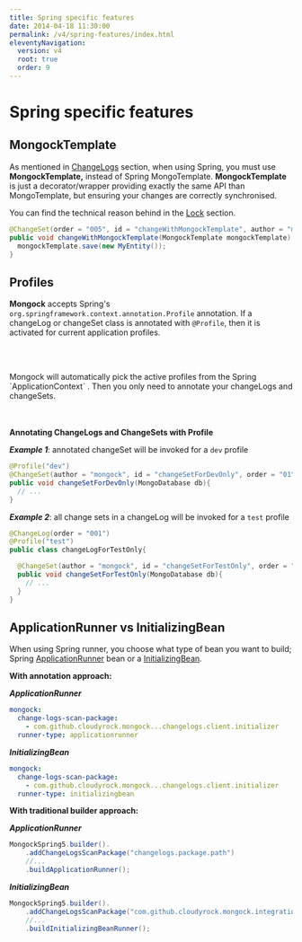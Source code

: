 ```yaml
---
title: Spring specific features
date: 2014-04-18 11:30:00 
permalink: /v4/spring-features/index.html
eleventyNavigation:
  version: v4
  root: true
  order: 9
---
```


# Spring specific features

## MongockTemplate

As mentioned in  [ChangeLogs](/v4/changelogs) section, when using Spring, you must use **MongockTemplate,** instead of Spring MongoTemplate. **MongockTemplate** is just a decorator/wrapper providing exactly the same API than MongoTemplate, but ensuring your changes are correctly synchronised. 

You can find the technical reason behind in the [Lock](/v4/lock) section. 

```java
@ChangeSet(order = "005", id = "changeWithMongockTemplate", author = "mongock")
public void changeWithMongockTemplate(MongockTemplate mongockTemplate) {
  mongockTemplate.save(new MyEntity());
}
```

## Profiles

**Mongock** accepts Spring's `org.springframework.context.annotation.Profile` annotation. If a changeLog or changeSet class is annotated with `@Profile`, then it is activated for current application profiles.

<br><br>
<div class="success">
Mongock will automatically pick the active profiles from the Spring `ApplicationContext` . Then you only need to annotate your changeLogs and changeSets.
</div>
<br><br>

**Annotating ChangeLogs and ChangeSets with Profile**

_**Example 1**_: annotated changeSet will be invoked for a `dev` profile

```java
@Profile("dev")
@ChangeSet(author = "mongock", id = "changeSetForDevOnly", order = "01")
public void changeSetForDevOnly(MongoDatabase db){
  // ...
}
```

_**Example 2**_: all change sets in a changeLog will be invoked for a `test` profile

```java
@ChangeLog(order = "001")
@Profile("test")
public class changeLogForTestOnly{

  @ChangeSet(author = "mongock", id = "changeSetForTestOnly", order = "01")
  public void changeSetForTestOnly(MongoDatabase db){
    // ...
  } 
}
```

## ApplicationRunner vs InitializingBean

When using Spring runner, you choose what type of bean you want to build; Spring [ApplicationRunner](https://docs.spring.io/spring-boot/docs/current/api/org/springframework/boot/ApplicationRunner.html) bean or a [InitializingBean](https://docs.spring.io/spring-framework/docs/current/javadoc-api/org/springframework/beans/factory/InitializingBean.html). 

**With annotation approach:**

***ApplicationRunner***
```yaml
mongock:
  change-logs-scan-package:
    - com.github.cloudyrock.mongock...changelogs.client.initializer
  runner-type: applicationrunner
```


***InitializingBean***
```yaml
mongock:
  change-logs-scan-package:
    - com.github.cloudyrock.mongock...changelogs.client.initializer
  runner-type: initializingbean
```



**With traditional builder approach:**

***ApplicationRunner***
```java
MongockSpring5.builder().
    .addChangeLogsScanPackage("changelogs.package.path")
    //...
    .buildApplicationRunner();
```


***InitializingBean***
```java
MongockSpring5.builder().
    .addChangeLogsScanPackage("com.github.cloudyrock.mongock.integrationtests.spring5.springdata3.changelogs.client.initializer")
    //...
    .buildInitializingBeanRunner();
```



